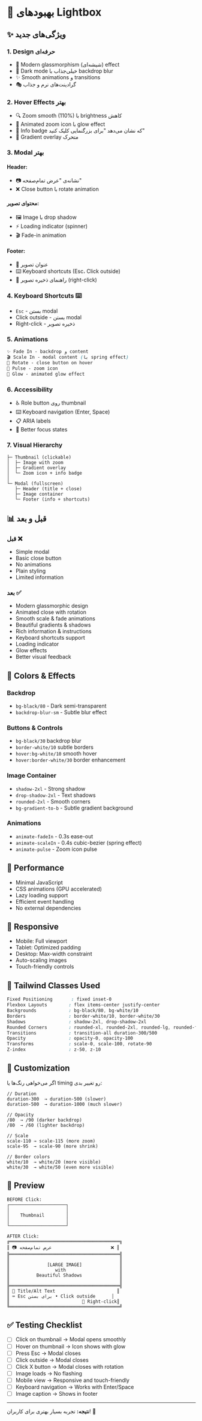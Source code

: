 # 🎨 بهبودهای Lightbox

## ✨ ویژگی‌های جدید

### 1. **Design حرفه‌ای**
- 🎯 Modern glassmorphism (شیشه‌ای) effect
- 🌌 Dark mode خیلی‌جذاب با backdrop blur
- ✨ Smooth animations و transitions
- 🎭 گرادینت‌های نرم و جذاب

### 2. **Hover Effects بهتر**
- 🔍 Zoom smooth (110%) با brightness کاهش
- 💫 Animated zoom icon با glow effect
- 📝 Info badge که نشان می‌دهد "برای بزرگنمایی کلیک کنید"
- 🌈 Gradient overlay متحرک

### 3. **Modal بهتر**
#### Header:
- 📷 نشانه‌ی "عرض تمام‌صفحه"
- ❌ Close button با rotate animation

#### محتوای تصویر:
- 🖼️ Image با drop shadow
- ⚡ Loading indicator (spinner)
- 🎬 Fade-in animation

#### Footer:
- 📌 عنوان تصویر
- ⌨️ Keyboard shortcuts (Esc، Click outside)
- 💾 راهنمای ذخیره تصویر (right-click)

### 4. **Keyboard Shortcuts** ⌨️
- `Esc` - بستن modal
- Click outside - بستن modal
- Right-click - ذخیره تصویر

### 5. **Animations**
```css
✨ Fade In - backdrop و content
🎬 Scale In - modal content (با spring effect)
🔄 Rotate - close button on hover
💫 Pulse - zoom icon
🌟 Glow - animated glow effect
```

### 6. **Accessibility**
- ♿ Role button روی thumbnail
- ⌨️ Keyboard navigation (Enter, Space)
- 📋 ARIA labels
- 🎯 Better focus states

### 7. **Visual Hierarchy**
```
├─ Thumbnail (clickable)
│  ├─ Image with zoom
│  ├─ Gradient overlay
│  └─ Zoom icon + info badge
│
└─ Modal (fullscreen)
   ├─ Header (title + close)
   ├─ Image container
   └─ Footer (info + shortcuts)
```

## 📊 قبل و بعد

### قبل ❌
- Simple modal
- Basic close button
- No animations
- Plain styling
- Limited information

### بعد ✅
- Modern glassmorphic design
- Animated close with rotation
- Smooth scale & fade animations
- Beautiful gradients & shadows
- Rich information & instructions
- Keyboard shortcuts support
- Loading indicator
- Glow effects
- Better visual feedback

## 🎯 Colors & Effects

### Backdrop
- `bg-black/80` - Dark semi-transparent
- `backdrop-blur-sm` - Subtle blur effect

### Buttons & Controls
- `bg-black/30` backdrop blur
- `border-white/10` subtle borders
- `hover:bg-white/10` smooth hover
- `hover:border-white/30` border enhancement

### Image Container
- `shadow-2xl` - Strong shadow
- `drop-shadow-2xl` - Text shadows
- `rounded-2xl` - Smooth corners
- `bg-gradient-to-b` - Subtle gradient background

### Animations
- `animate-fadeIn` - 0.3s ease-out
- `animate-scaleIn` - 0.4s cubic-bezier (spring effect)
- `animate-pulse` - Zoom icon pulse

## 🚀 Performance

- Minimal JavaScript
- CSS animations (GPU accelerated)
- Lazy loading support
- Efficient event handling
- No external dependencies

## 📱 Responsive

- Mobile: Full viewport
- Tablet: Optimized padding
- Desktop: Max-width constraint
- Auto-scaling images
- Touch-friendly controls

## 🎨 Tailwind Classes Used

```css
Fixed Positioning       : fixed inset-0
Flexbox Layouts        : flex items-center justify-center
Backgrounds            : bg-black/80, bg-white/10
Borders                : border-white/10, border-white/30
Shadows                : shadow-2xl, drop-shadow-2xl
Rounded Corners        : rounded-xl, rounded-2xl, rounded-lg, rounded-full
Transitions            : transition-all duration-300/500
Opacity                : opacity-0, opacity-100
Transforms             : scale-0, scale-100, rotate-90
Z-index                : z-50, z-10
```

## 🔧 Customization

اگر می‌خواهی رنگ‌ها یا timing رو تغییر بدی:

```tsx
// Duration
duration-300  → duration-500 (slower)
duration-500  → duration-1000 (much slower)

// Opacity
/80  → /90 (darker backdrop)
/80  → /60 (lighter backdrop)

// Scale
scale-110 → scale-115 (more zoom)
scale-95  → scale-90 (more shrink)

// Border colors
white/10  → white/20 (more visible)
white/30  → white/50 (even more visible)
```

## 📸 Preview

```
BEFORE Click:
┌─────────────────────┐
│                     │
│    Thumbnail        │
│                     │
└─────────────────────┘

AFTER Click:
╔═════════════════════════════════════════╗
║ 📷 عرض تمام‌صفحه                      ❌ ║
╠═════════════════════════════════════════╣
║                                         ║
║              [LARGE IMAGE]              ║
║                 with                    ║
║          Beautiful Shadows              ║
║                                         ║
╠═════════════════════════════════════════╣
║ 📌 Title/Alt Text                       ║
║ ⌨️ Esc برای بستن • Click outside      │
║                           💾 Right-click║
╚═════════════════════════════════════════╝
```

## ✅ Testing Checklist

- [ ] Click on thumbnail → Modal opens smoothly
- [ ] Hover on thumbnail → Icon shows with glow
- [ ] Press Esc → Modal closes
- [ ] Click outside → Modal closes
- [ ] Click X button → Modal closes with rotation
- [ ] Image loads → No flashing
- [ ] Mobile view → Responsive and touch-friendly
- [ ] Keyboard navigation → Works with Enter/Space
- [ ] Image caption → Shows in footer

---

**نتیجه:** تجربه بسیار بهتری برای کاربران! 🚀
